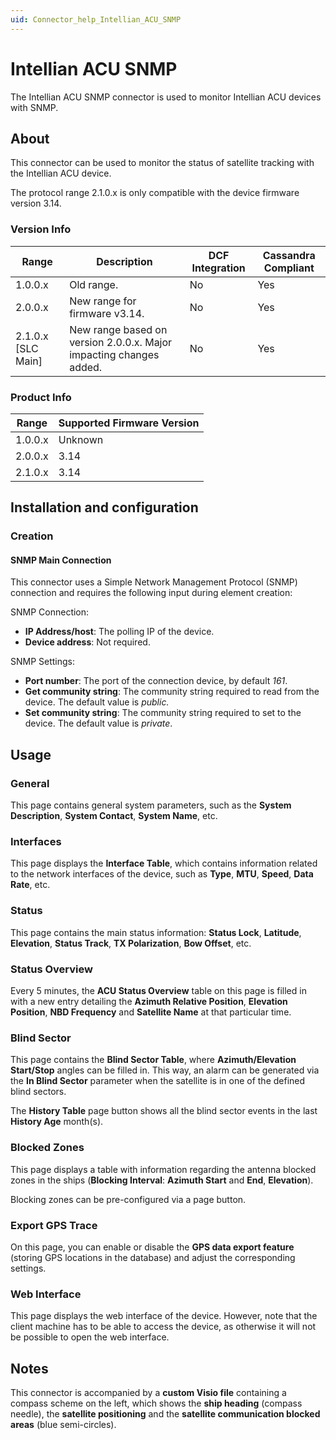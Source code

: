 ```yaml
---
uid: Connector_help_Intellian_ACU_SNMP
---
```


# Intellian ACU SNMP

The Intellian ACU SNMP connector is used to monitor Intellian ACU devices with SNMP.

## About

This connector can be used to monitor the status of satellite tracking with the Intellian ACU device.

The protocol range 2.1.0.x is only compatible with the device firmware version 3.14.

### Version Info

| Range              | Description                                                        | DCF Integration | Cassandra Compliant |
|--------------------|--------------------------------------------------------------------|-----------------|---------------------|
| 1.0.0.x            | Old range.                                                         | No              | Yes                 |
| 2.0.0.x            | New range for firmware v3.14.                                      | No              | Yes                 |
| 2.1.0.x [SLC Main] | New range based on version 2.0.0.x. Major impacting changes added. | No              | Yes                 |

### Product Info

| Range | Supported Firmware Version |
|------------------|-----------------------------|
| 1.0.0.x          | Unknown                     |
| 2.0.0.x          | 3.14                        |
| 2.1.0.x          | 3.14                        |

## Installation and configuration

### Creation

#### SNMP Main Connection

This connector uses a Simple Network Management Protocol (SNMP) connection and requires the following input during element creation:

SNMP Connection:

- **IP Address/host**: The polling IP of the device.
- **Device address**: Not required.

SNMP Settings:

- **Port number**: The port of the connection device, by default *161*.
- **Get community string**: The community string required to read from the device. The default value is *public.*
- **Set community string**: The community string required to set to the device. The default value is *private*.

## Usage

### General

This page contains general system parameters, such as the **System Description**, **System Contact**, **System Name**, etc.

### Interfaces

This page displays the **Interface Table**, which contains information related to the network interfaces of the device, such as **Type**, **MTU**, **Speed**, **Data Rate**, etc.

### Status

This page contains the main status information: **Status Lock**, **Latitude**, **Elevation**, **Status Track**, **TX Polarization**, **Bow Offset**, etc.

### Status Overview

Every 5 minutes, the **ACU Status Overview** table on this page is filled in with a new entry detailing the **Azimuth Relative Position**, **Elevation Position**, **NBD Frequency** and **Satellite Name** at that particular time.

### Blind Sector

This page contains the **Blind Sector Table**, where **Azimuth/Elevation Start/Stop** angles can be filled in. This way, an alarm can be generated via the **In Blind Sector** parameter when the satellite is in one of the defined blind sectors.

The **History Table** page button shows all the blind sector events in the last **History Age** month(s).

### Blocked Zones

This page displays a table with information regarding the antenna blocked zones in the ships (**Blocking Interval**: **Azimuth Start** and **End**, **Elevation**).

Blocking zones can be pre-configured via a page button.

### Export GPS Trace

On this page, you can enable or disable the **GPS data export feature** (storing GPS locations in the database) and adjust the corresponding settings.

### Web Interface

This page displays the web interface of the device. However, note that the client machine has to be able to access the device, as otherwise it will not be possible to open the web interface.

## Notes

This connector is accompanied by a **custom Visio file** containing a compass scheme on the left, which shows the **ship heading** (compass needle), the **satellite positioning** and the **satellite communication blocked areas** (blue semi-circles).
